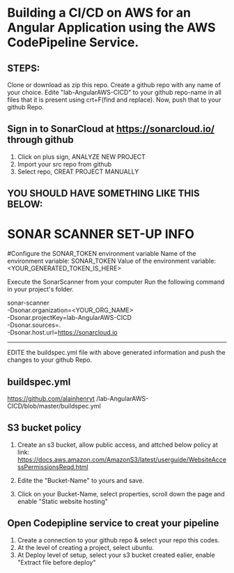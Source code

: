 # Building a CI/CD on AWS for an Angular Application using the AWS CodePipeline Service.

## STEPS:

Clone or download as zip this repo.
Create a github repo with any name of your choice.
Edite "lab-AngularAWS-CICD" to your github repo-name in all files that it is present
using crt+F(find and replace).
Now, push that to your github Repo.

## Sign in to SonarCloud at https://sonarcloud.io/ through github
1. Click on plus sign, ANALYZE NEW PROJECT
2. Import your src repo from github
3. Select repo, CREAT PROJECT MANUALLY

YOU SHOULD HAVE SOMETHING LIKE THIS BELOW:
-----------------------------------------------------------------
# SONAR SCANNER SET-UP INFO

#Configure the SONAR_TOKEN environment variable
Name of the environment variable: SONAR_TOKEN 
Value of the environment variable: <YOUR_GENERATED_TOKEN_IS_HERE> 

Execute the SonarScanner from your computer
Run the following command in your project's folder.

sonar-scanner \
  -Dsonar.organization=<YOUR_ORG_NAME> \
  -Dsonar.projectKey=lab-AngularAWS-CICD \
  -Dsonar.sources=. \
  -Dsonar.host.url=https://sonarcloud.io

--------------------------------------------------------------

EDITE the buildspec.yml file with above generated information
and push the changes to your github Repo.
## buildspec.yml

https://github.com/alainhenryt
/lab-AngularAWS-CICD/blob/master/buildspec.yml


## S3 bucket policy
1. Create an s3 bucket, allow public access, and attched below policy at link:
https://docs.aws.amazon.com/AmazonS3/latest/userguide/WebsiteAccessPermissionsReqd.html

1. Edite the "Bucket-Name" to yours and save.
2. Click on your Bucket-Name, select properties, scroll down the page and enable "Static website hosting"

## Open Codepipline service to creat your pipeline
1. Create a connection to your github repo & select your repo this codes.
2. At the level of creating a project, select ubuntu.
3. At Deploy level of setup, select your s3 bucket created ealier, enable "Extract file before deploy"